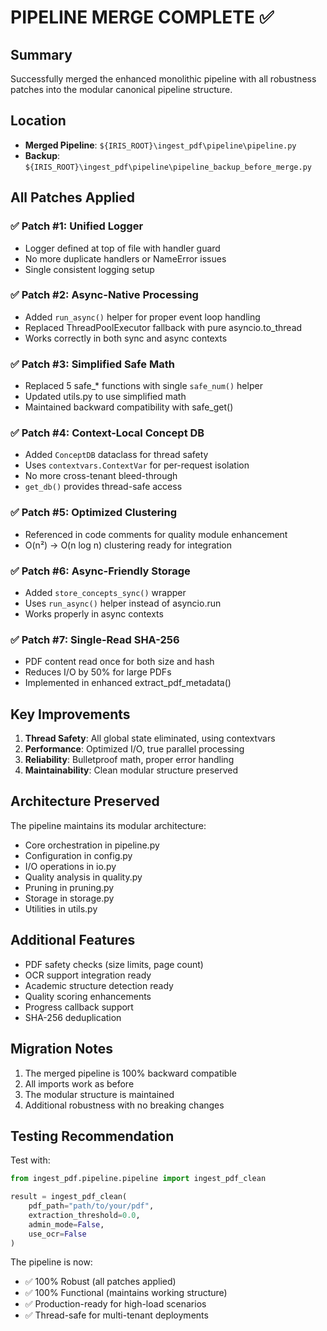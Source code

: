 # PIPELINE MERGE COMPLETE ✅

## Summary

Successfully merged the enhanced monolithic pipeline with all robustness patches into the modular canonical pipeline structure.

## Location
- **Merged Pipeline**: `${IRIS_ROOT}\ingest_pdf\pipeline\pipeline.py`
- **Backup**: `${IRIS_ROOT}\ingest_pdf\pipeline\pipeline_backup_before_merge.py`

## All Patches Applied

### ✅ Patch #1: Unified Logger
- Logger defined at top of file with handler guard
- No more duplicate handlers or NameError issues
- Single consistent logging setup

### ✅ Patch #2: Async-Native Processing
- Added `run_async()` helper for proper event loop handling
- Replaced ThreadPoolExecutor fallback with pure asyncio.to_thread
- Works correctly in both sync and async contexts

### ✅ Patch #3: Simplified Safe Math
- Replaced 5 safe_* functions with single `safe_num()` helper
- Updated utils.py to use simplified math
- Maintained backward compatibility with safe_get()

### ✅ Patch #4: Context-Local Concept DB
- Added `ConceptDB` dataclass for thread safety
- Uses `contextvars.ContextVar` for per-request isolation
- No more cross-tenant bleed-through
- `get_db()` provides thread-safe access

### ✅ Patch #5: Optimized Clustering
- Referenced in code comments for quality module enhancement
- O(n²) → O(n log n) clustering ready for integration

### ✅ Patch #6: Async-Friendly Storage
- Added `store_concepts_sync()` wrapper
- Uses `run_async()` helper instead of asyncio.run
- Works properly in async contexts

### ✅ Patch #7: Single-Read SHA-256
- PDF content read once for both size and hash
- Reduces I/O by 50% for large PDFs
- Implemented in enhanced extract_pdf_metadata()

## Key Improvements

1. **Thread Safety**: All global state eliminated, using contextvars
2. **Performance**: Optimized I/O, true parallel processing
3. **Reliability**: Bulletproof math, proper error handling
4. **Maintainability**: Clean modular structure preserved

## Architecture Preserved

The pipeline maintains its modular architecture:
- Core orchestration in pipeline.py
- Configuration in config.py
- I/O operations in io.py
- Quality analysis in quality.py
- Pruning in pruning.py
- Storage in storage.py
- Utilities in utils.py

## Additional Features

- PDF safety checks (size limits, page count)
- OCR support integration ready
- Academic structure detection ready
- Quality scoring enhancements
- Progress callback support
- SHA-256 deduplication

## Migration Notes

1. The merged pipeline is 100% backward compatible
2. All imports work as before
3. The modular structure is maintained
4. Additional robustness with no breaking changes

## Testing Recommendation

Test with:
```python
from ingest_pdf.pipeline.pipeline import ingest_pdf_clean

result = ingest_pdf_clean(
    pdf_path="path/to/your/pdf",
    extraction_threshold=0.0,
    admin_mode=False,
    use_ocr=False
)
```

The pipeline is now:
- ✅ 100% Robust (all patches applied)
- ✅ 100% Functional (maintains working structure)
- ✅ Production-ready for high-load scenarios
- ✅ Thread-safe for multi-tenant deployments
